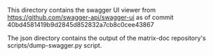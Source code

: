 This directory contains the swagger UI viewer from https://github.com/swagger-api/swagger-ui as of commit 40bd4581419b9d2845d852832a7cb8c0cee43867

The json directory contains the output of the matrix-doc repository's scripts/dump-swagger.py script.
